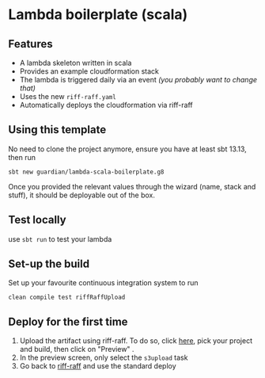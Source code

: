 # Lambda boilerplate (scala)

## Features
* A lambda skeleton written in scala
* Provides an example cloudformation stack
* The lambda is triggered daily via an event _(you probably want to change that)_
* Uses the new `riff-raff.yaml`
* Automatically deploys the cloudformation via riff-raff

## Using this template
No need to clone the project anymore, ensure you have at least sbt 13.13, then run

`sbt new guardian/lambda-scala-boilerplate.g8`

Once you provided the relevant values through the wizard (name, stack and stuff), it should be deployable out of the box.

## Test locally
use `sbt run` to test your lambda

## Set-up the build
Set up your favourite continuous integration system to run

`clean compile test riffRaffUpload`

## Deploy for the first time
1. Upload the artifact using riff-raff. To do so, click [here](https://riffraff.gutools.co.uk/deployment/request), pick your project and build, then click on "Preview" .
2. In the preview screen, only select the `s3upload` task
3. Go back to [riff-raff](https://riffraff.gutools.co.uk/deployment/request) and use the standard deploy



